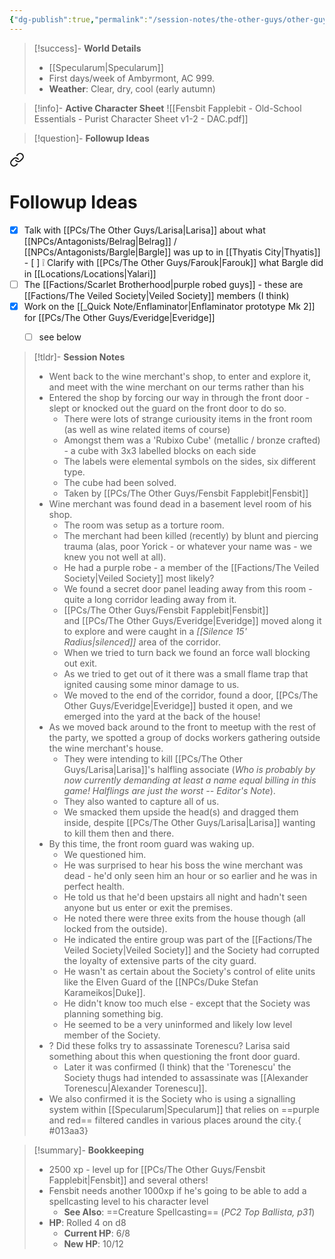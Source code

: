 ```yaml
---
{"dg-publish":true,"permalink":"/session-notes/the-other-guys/other-guys-03-26-2025/","noteIcon":""}
---
```


> [!success]- **World Details**
> - [[Specularum\|Specularum]]
> - First days/week of Ambyrmont, AC 999. 
> - **Weather**: Clear, dry, cool (early autumn)

> [!info]- **Active Character Sheet**
> ![[Fensbit Fapplebit - Old-School Essentials - Purist Character Sheet v1-2 - DAC.pdf]]

> [!question]- **Followup Ideas**
> 
<div class="transclusion internal-embed is-loaded"><a class="markdown-embed-link" href="/quick-note/to-do/" aria-label="Open link"><svg xmlns="http://www.w3.org/2000/svg" width="24" height="24" viewBox="0 0 24 24" fill="none" stroke="currentColor" stroke-width="2" stroke-linecap="round" stroke-linejoin="round" class="svg-icon lucide-link"><path d="M10 13a5 5 0 0 0 7.54.54l3-3a5 5 0 0 0-7.07-7.07l-1.72 1.71"></path><path d="M14 11a5 5 0 0 0-7.54-.54l-3 3a5 5 0 0 0 7.07 7.07l1.71-1.71"></path></svg></a><div class="markdown-embed">

<div class="markdown-embed-title">

# Followup Ideas

</div>



- [x] Talk with [[PCs/The Other Guys/Larisa\|Larisa]] about what [[NPCs/Antagonists/Belrag\|Belrag]] / [[NPCs/Antagonists/Bargle\|Bargle]] was up to in [[Thyatis City\|Thyatis]] - [ ] ❕ Clarify with [[PCs/The Other Guys/Farouk\|Farouk]] what Bargle did in [[Locations/Locations\|Yalari]]
- [ ] The [[Factions/Scarlet Brotherhood\|purple robed guys]] - these are [[Factions/The Veiled Society\|Veiled Society]] members (I think)
- [x] Work on the [[_Quick Note/Enflaminator\|Enflaminator prototype Mk 2]] for [[PCs/The Other Guys/Everidge\|Everidge]]
	- [ ] see below



</div></div>


> [!tldr]- **Session Notes**
> - Went back to the wine merchant's shop, to enter and explore it, and meet with the wine merchant on our terms rather than his
> - Entered the shop by forcing our way in through the front door - slept or knocked out the guard on the front door to do so.
> 	- There were lots of strange curiousity items in the front room (as well as wine related items of course)
> 	- Amongst them was a 'Rubixo Cube' (metallic / bronze crafted) - a cube with 3x3 labelled blocks on each side
> 	- The labels were elemental symbols on the sides, six different type.
> 	- The cube had been solved.
> 	- Taken by [[PCs/The Other Guys/Fensbit Fapplebit\|Fensbit]]
> - Wine merchant was found dead in a basement level room of his shop.
> 	- The room was setup as a torture room.
> 	- The merchant had been killed (recently) by blunt and piercing trauma (alas, poor Yorick - or whatever your name was - we knew you not well at all).
> 	- He had a purple robe - a member of the [[Factions/The Veiled Society\|Veiled Society]] most likely?
> 	- We found a secret door panel leading away from this room - quite a long corridor leading away from it.
> 	- [[PCs/The Other Guys/Fensbit Fapplebit\|Fensbit]] and [[PCs/The Other Guys/Everidge\|Everidge]] moved along it to explore and were caught in a *[[Silence 15' Radius\|silenced]]* area of the corridor.
> 	- When we tried to turn back we found an force wall blocking out exit.
> 	- As we tried to get out of it there was a small flame trap that ignited causing some minor damage to us.
> 	- We moved to the end of the corridor, found a door, [[PCs/The Other Guys/Everidge\|Everidge]] busted it open, and we emerged into the yard at the back of the house!
> - As we moved back around to the front to meetup with the rest of the party, we spotted a group of docks workers gathering outside the wine merchant's house.
> 	- They were intending to kill [[PCs/The Other Guys/Larisa\|Larisa]]'s halfling associate (*Who is probably by now currently demanding at least a name* *equal billing in this game! Halflings are just the worst -- Editor's Note*).
> 	- They also wanted to capture all of us.
> 	- We smacked them upside the head(s) and dragged them inside, despite [[PCs/The Other Guys/Larisa\|Larisa]] wanting to kill them then and there.
> - By this time, the front room guard was waking up.
> 	- We questioned him.
> 	- He was surprised to hear his boss the wine merchant was dead - he'd only seen him an hour or so earlier and he was in perfect health.
> 	- He told us that he'd been upstairs all night and hadn't seen anyone but us enter or exit the premises.
> 	- He noted there were three exits from the house though (all locked from the outside).
> 	- He indicated the entire group was part of the [[Factions/The Veiled Society\|Veiled Society]] and the Society had corrupted the loyalty of extensive parts of the city guard.
> 	- He wasn't as certain about the Society's control of elite units like the Elven Guard of the [[NPCs/Duke Stefan Karameikos\|Duke]].
> 	- He didn't know too much else - except that the Society was planning something big.
> 	- He seemed to be a very uninformed and likely low level member of the Society.
> - ? Did these folks try to assassinate Torenescu? Larisa said something about this when questioning the front door guard.
> 	- Later it was confirmed (I think) that the 'Torenescu' the Society thugs had intended to assassinate was [[Alexander Torenescu\|Alexander Torenescu]].
> - We also confirmed it is the Society who is using a signalling system within [[Specularum\|Specularum]] that relies on ==purple and red== filtered candles in various places around the city.{ #013aa3}


> [!summary]- **Bookkeeping**
> - 2500 xp - level up for [[PCs/The Other Guys/Fensbit Fapplebit\|Fensbit]] and several others!
> - Fensbit needs another 1000xp if he's going to be able to add a spellcasting level to his character level
> 	- **See Also**: ==Creature Spellcasting== (*PC2 Top Ballista, p31*)
> - **HP**: Rolled 4 on d8
> 	- **Current HP**: 6/8
> 	- **New HP**: 10/12


